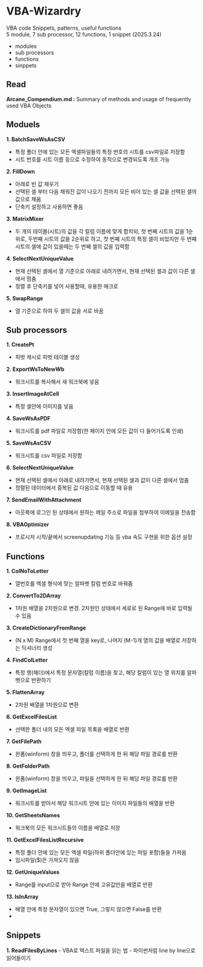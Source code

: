 # VBA-Wizardry
VBA code Snippets, patterns, useful functions <br>
5 module, 7 sub processor, 12 functions, 1 snippet (2025.3.24)

- modules
- sub processors
- functions
- sinppets

## Read 
**Arcane_Compendium.md :** Summary of methods and usage of frequently used VBA Objects<br>


## Moduels
**1. BatchSaveWsAsCSV**
  - 특정 폴더 안에 있는 모든 엑셀파일들의 특정 번호의 시트를 csv파일로 저장함
  - 시트 번호를 시트 이름 등으로 수정하여 동적으로 변경되도록 개조 가능

**2. FillDown**
  - 아래로 빈 값 채우기
  - 선택된 셀 부터 다음 채워진 값이 나오기 전까지 모든 비어 있는 셀 값을 선택된 셀의 값으로 채움
  - 단축키 설정하고 사용하면 좋음

**3. MatrixMixer**
  - 두 개의 테이블(시트)의 값을 각 칼럼 이름에 맞게 합치되, 첫 번째 시트의 값을 1순위로, 두번째 시트의 값을 2순위로 하고, 첫 번째 시트의 특정 셀이 비었지만 두 번째 시트의 셀에 값이 있을때는 두 번째 셀의 값을 입력함

**4. SelectNextUniqueValue**
  - 현재 선택된 셀에서 열 기준으로 아래로 내려가면서, 현재 선택된 셀과 값이 다른 셀에서 멈춤
  - 정렬 후 단축키를 넣어 사용할때, 유용한 매크로

**5. SwapRange**
  - 열 기준으로 하여 두 셀의 값을 서로 바꿈

## Sub processors
**1. CreatePt**
  - 피벗 캐시로 피벗 테이블 생성
    
**2. ExportWsToNewWb**
  - 워크시트를 복사해서 새 워크북에 넣음

**3. InsertImageAtCell**
  - 특정 셀안에 이미지를 넣음

**4. SaveWsAsPDF**
  - 워크시트를 pdf 파일로 저장함(한 페이지 안에 모든 값이 다 들어가도록 인쇄)

**5. SaveWsAsCSV**
  - 워크시트를 csv 파일로 저장함

**6. SelectNextUniqueValue**
  - 현재 선택된 셀에서 아래로 내려가면서, 현재 선택된 셀과 값이 다른 셀에서 멈춤
  - 정렬된 데이터에서 중복된 값 다음으로 이동할 때 유용

**7. SendEmailWithAttachment**
  - 아웃룩에 로그인 된 상태에서 원하는 메일 주소로 파일을 첨부하여 이메일을 전송함 

**8. VBAOptimizer**
   - 프로시저 시작/끝에서 screenupdating 기능 등 vba 속도 구현을 위한 옵션 설정
  
## Functions

**1. ColNoToLetter**
  - 열번호를 엑셀 형식에 맞는 알파벳 칼럼 번호로 바꿔줌 

**2. ConvertTo2DArray**
  - 1차원 배열을 2차원으로 변경. 2차원인 상태에서 세로로 된 Range에 바로 입력될 수 있음

**3. CreateDictionaryFromRange**
  - (N x M) Range에서 첫 번째 열을 key로, 나머지 (M-1)개 열의 값을 배열로 저장하는 딕셔너리 생성

**4. FindColLetter**
   - 특정 행(해더)에서 특정 문자열(칼럼 이름)을 찾고, 해당 칼럼이 있는 열 위치를 알파벳으로 반환하기

**5. FlattenArray**
   - 2차원 배열을 1차원으로 변환

**6. GetExcelFilesList**
  - 선택한 폴더 내의 모든 엑셀 파일 목록을 배열로 반환

**7. GetFilePath**
   - 윈폼(winform) 창을 띄우고, 폴더를 선택하게 한 뒤 해당 파일 경로를 반환

**8. GetFolderPath**
   - 윈폼(winform) 창을 띄우고, 파일을 선택하게 한 뒤 해당 파일 경로를 반환

**9. GetImageList**
  - 워크시트를 받아서 해당 워크시트 안에 있는 이미지 파일들의 배열을 반환

**10. GetSheetsNames**
  - 워크북의 모든 워크시트들의 이름을 배열로 저장

**11. GetExcelFilesListRecursive**
  - 특정 폴더 안에 있는 모든 엑셀 파일(하위 폴더안에 있는 파일 포함)들을 가져옴
  - 임시파일($)은 가져오지 않음

**12. GetUniqueValues**
  - Range를 input으로 받아 Range 안에 고유값만을 배열로 반환

**13. IsInArray**
   - 배열 안에 특정 문자열이 있으면 True, 그렇지 않으면 False를 반환
   - 
## Snippets

**1. ReadFilesByLines**
    - VBA로 텍스트 파일을 읽는 법
    - 파이썬처럼 line by line으로 읽어들이기
